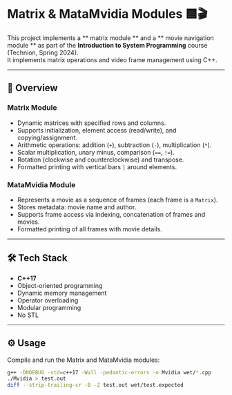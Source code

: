 # Matrix & MataMvidia Modules 🟦🎬

This project implements a ** matrix module ** and a ** movie navigation module ** as part of the **Introduction to System Programming** course (Technion, Spring 2024).  
It implements matrix operations and video frame management using C++.

---

## 📖 Overview

### Matrix Module
- Dynamic matrices with specified rows and columns.  
- Supports initialization, element access (read/write), and copying/assignment.  
- Arithmetic operations: addition (`+`), subtraction (`-`), multiplication (`*`).  
- Scalar multiplication, unary minus, comparison (`==`, `!=`).  
- Rotation (clockwise and counterclockwise) and transpose.  
- Formatted printing with vertical bars `|` around elements.  

### MataMvidia Module
- Represents a movie as a sequence of frames (each frame is a `Matrix`).  
- Stores metadata: movie name and author.  
- Supports frame access via indexing, concatenation of frames and movies.  
- Formatted printing of all frames with movie details.

---

## 🛠️ Tech Stack
- **C++17**  
- Object-oriented programming  
- Dynamic memory management  
- Operator overloading  
- Modular programming  
- No STL
  
---

## ⚙️ Usage

Compile and run the Matrix and MataMvidia modules:
```bash
g++ -DNDEBUG -std=c++17 -Wall -pedantic-errors -o Mvidia wet/*.cpp
./Mvidia > test.out
diff --strip-trailing-cr -B -Z test.out wet/test.expected
```
